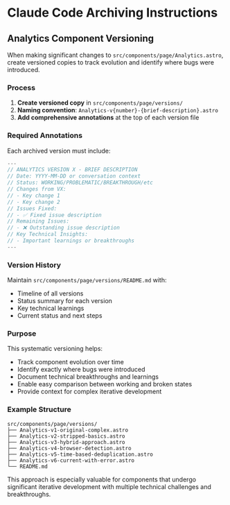 # Claude Code Archiving Instructions

## Analytics Component Versioning

When making significant changes to `src/components/page/Analytics.astro`, create versioned copies to track evolution and identify where bugs were introduced.

### Process

1. **Create versioned copy** in `src/components/page/versions/`
2. **Naming convention**: `Analytics-v{number}-{brief-description}.astro`
3. **Add comprehensive annotations** at the top of each version file

### Required Annotations

Each archived version must include:

```javascript
---
// ANALYTICS VERSION X - BRIEF DESCRIPTION
// Date: YYYY-MM-DD or conversation context
// Status: WORKING/PROBLEMATIC/BREAKTHROUGH/etc
// Changes from VX:
// - Key change 1
// - Key change 2
// Issues Fixed:
// - ✅ Fixed issue description
// Remaining Issues:
// - ❌ Outstanding issue description
// Key Technical Insights:
// - Important learnings or breakthroughs
---
```

### Version History

Maintain `src/components/page/versions/README.md` with:

- Timeline of all versions
- Status summary for each version
- Key technical learnings
- Current status and next steps

### Purpose

This systematic versioning helps:

- Track component evolution over time
- Identify exactly where bugs were introduced
- Document technical breakthroughs and learnings
- Enable easy comparison between working and broken states
- Provide context for complex iterative development

### Example Structure

```
src/components/page/versions/
├── Analytics-v1-original-complex.astro
├── Analytics-v2-stripped-basics.astro
├── Analytics-v3-hybrid-approach.astro
├── Analytics-v4-browser-detection.astro
├── Analytics-v5-time-based-deduplication.astro
├── Analytics-v6-current-with-error.astro
└── README.md
```

This approach is especially valuable for components that undergo significant iterative development with multiple technical challenges and breakthroughs.
